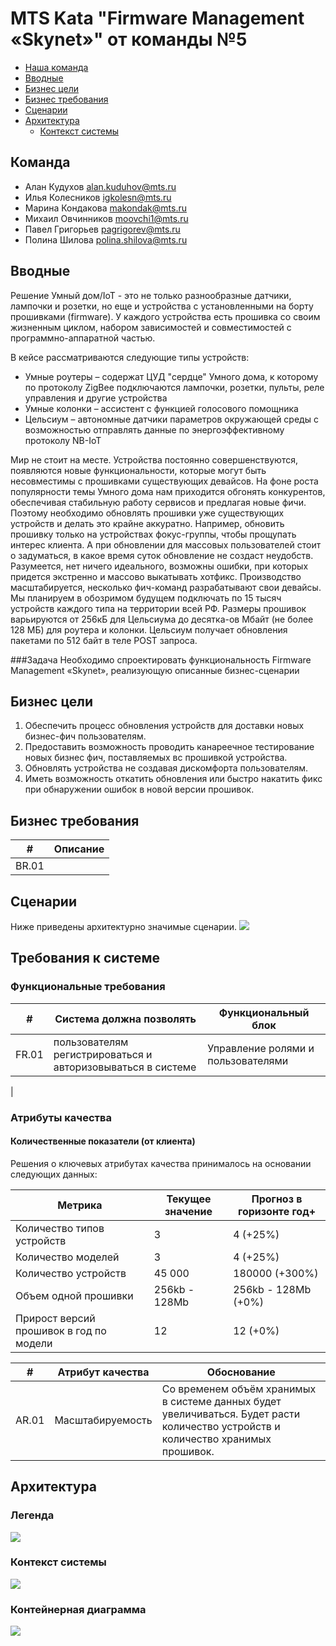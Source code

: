 # MTS Kata "Firmware Management «Skynet»" от команды №5

- [Наша команда](#команда)
- [Вводные](#вводные)
- [Бизнес цели](#бизнес-цели)
- [Бизнес требования](#бизнес-требования) 
- [Сценарии](#сценарии)
- [Архитектура](#архитектура)
    -   [Контекст системы](#контекст-системы)
 


## Команда
- Алан Кудухов alan.kuduhov@mts.ru 
- Илья Колесников igkolesn@mts.ru
- Марина Кондакова makondak@mts.ru
- Михаил Овчинников moovchi1@mts.ru
- Павел Григорьев pagrigorev@mts.ru
- Полина Шилова polina.shilova@mts.ru

## Вводные
Решение Умный дом/IoT - это не только разнообразные датчики, лампочки и розетки, но еще и устройства с установленными на борту прошивками (firmware). У каждого устройства есть прошивка со своим жизненным циклом, набором зависимостей и совместимостей с программно-аппаратной частью.

В кейсе рассматриваются следующие типы устройств:
- Умные роутеры – содержат ЦУД "сердце" Умного дома, к которому по протоколу ZigBee подключаются лампочки, розетки, пульты, реле управления и другие устройства
- Умные колонки – ассистент с функцией голосового помощника
- Цельсиум – автономные датчики параметров окружающей среды с возможностью отправлять данные по энергоэффективному протоколу NB-IoT

Мир не стоит на месте. Устройства постоянно совершенствуются, появляются новые функциональности, которые могут быть несовместимы с прошивками существующих девайсов. 
На фоне роста популярности темы Умного дома нам приходится обгонять конкурентов, обеспечивая стабильную работу сервисов и предлагая новые фичи. Поэтому необходимо обновлять прошивки уже существующих устройств и делать это крайне аккуратно. Например, обновить прошивку только на устройствах фокус-группы, чтобы прощупать интерес клиента. А при обновлении для массовых пользователей стоит о задуматься, в какое время суток обновление не создаст неудобств. Разумеется, нет ничего идеального, возможны ошибки, при которых придется экстренно и массово выкатывать хотфикс. Производство масштабируется, несколько фич-команд разрабатывают свои девайсы.
Мы планируем в обозримом будущем подключать по 15 тысяч устройств каждого типа на территории всей РФ. Размеры прошивок варьируются от 256кБ для Цельсиума до десятка-ов Мбайт (не более 128 МБ) для роутера и колонки. Цельсиум получает обновления пакетами по 512 байт в теле POST запроса.

###Задача
Необходимо спроектировать функциональность Firmware Management «Skynet», реализующую описанные бизнес-сценарии

## Бизнес цели
1. Обеспечить процесс обновления устройств для доставки новых бизнес-фич пользователям.
2. Предоставить возможность проводить канареечное тестирование новых бизнес фич, поставляемых вс прошивкой устройства.
3. Обновлять устройства не создавая дискомфорта пользователям.
4. Иметь возможность откатить обновления или быстро накатить фикс при обнаружении ошибок в новой версии прошивок.

## Бизнес требования
| #     | Описание                                                                                                                           |
|-------|------------------------------------------------------------------------------------------------------------------------------------|
| BR.01 |                                              |





## Сценарии
Ниже приведены архитектурно значимые сценарии.
![](UCs/UC.png)

## Требования к системе

### Функциональные требования

| #     | Cистема должна позволять                                                               | Функциональный блок                |
|-------|----------------------------------------------------------------------------------------|------------------------------------|
| FR.01 | пользователям регистрироваться и авторизовываться в системе                            | Управление ролями и пользователями |
|  
### Атрибуты качества
#### Количественные показатели (от клиента)
Решения о ключевых атрибутах качества принималось на основании следующих данных:

| Метрика                                 | Текущее значение | Прогноз в горизонте год+ |
|-----------------------------------------|------------------|--------------------------|
| Количество типов устройств              | 3                | 4 (+25%)                 |
| Количество моделей                      | 3                | 4  (+25%)                |
| Количество устройств                    | 45 000           | 180000  (+300%)          |
| Объем одной прошивки                    | 256kb - 128Mb    | 256kb - 128Mb  (+0%)     |
| Прирост версий прошивок в год по модели | 12               | 12  (+0%)                |




| #     | Атрибут качества      | Обоснование                                                                                                                        |
|-------|-----------------------|------------------------------------------------------------------------------------------------------------------------------------|
| AR.01 | 	Масштабируемость     | 	Со временем объём хранимых в системе данных будет увеличиваться. Будет расти количество устройств и количество хранимых прошивок. |



## Архитектура

### Легенда
![](C4/Legend.png)
### Контекст системы
![](C4/L1.png)
### Контейнерная диаграмма
![](C4/L2.png)
